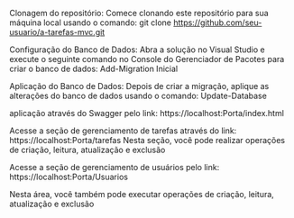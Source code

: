 Clonagem do repositório: Comece clonando este repositório para sua máquina local usando o comando:
git clone https://github.com/seu-usuario/a-tarefas-mvc.git

Configuração do Banco de Dados: Abra a solução no Visual Studio e execute o seguinte comando no Console do Gerenciador de Pacotes para criar o banco de dados:
Add-Migration Inicial

Aplicação do Banco de Dados: Depois de criar a migração, aplique as alterações do banco de dados usando o comando:
Update-Database


aplicação através do Swagger pelo link:
https://localhost:Porta/index.html

Acesse a seção de gerenciamento de tarefas através do link: https://localhost:Porta/tarefas
  Nesta seção, você pode realizar operações de criação, leitura, atualização e exclusão 

Acesse a seção de gerenciamento de usuários pelo link: https://localhost:Porta/Usuarios

Nesta área, você também pode executar operações de criação, leitura, atualização e exclusão 

